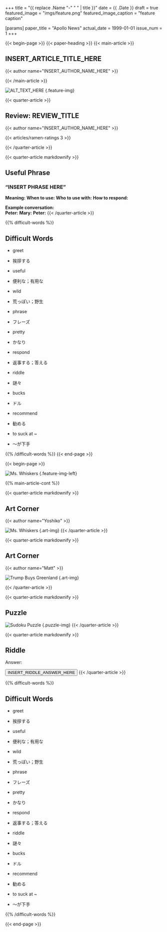 +++
title = "{{ replace .Name "-" " " | title }}"
date = {{ .Date }}
draft = true
featured_image = "imgs/feature.png"
featured_image_caption = "feature caption"

[params]
    paper_title = "Apollo News"
    actual_date = 1999-01-01
    issue_num = 1
+++

<!-- you can put percent signs on this instead of <> to process markdown -->
{{< begin-page >}}
{{< paper-heading >}}
{{< main-article >}}
<!-- The main article should not be more than 740 characters -->
<h2> INSERT_ARTICLE_TITLE_HERE </h2>
{{< author name="INSERT_AUTHOR_NAME_HERE" >}}

{{< /main-article >}}

![ALT_TEXT_HERE](imgs/feature.jpg)
{.feature-img}

{{< quarter-article >}}
<!-- a quarter article should not be more than 630 char -->
<h2>Review: REVIEW_TITLE</h2>
{{< author name="INSERT_AUTHOR_NAME_HERE" >}}

<!-- Change the Ramen rating number to be the number out of five -->
{{< articles/ramen-ratings 3 >}}

{{< /quarter-article >}}

{{< quarter-article markdownify >}}
## Useful Phrase
### “INSERT PHRASE HERE”

**Meaning:**
**When to use:** 
**Who to use with:** 
**How to respond:** 


**Example conversation:**  
**Peter:**
**Mary:** 
**Peter:** 
{{< /quarter-article >}}


{{% difficult-words %}}
<!-- max number of difficult words is 10 -->
## Difficult Words
* greet
* 挨拶する 

* useful
* 便利な；有用な  

* wild
* 荒っぽい；野生

* phrase
* フレーズ

* pretty  
* かなり

* respond  
* 返事する；答える

* riddle
* 謎々

* bucks
* ドル

* recommend
* 勧める

* to suck at ~
* ～が下手


{{% /difficult-words %}}
{{< end-page >}}

{{< begin-page >}}

![Ms. Whiskers](imgs/feature.jpg)
{.feature-img-left}

{{% main-article-cont %}}



{{< quarter-article markdownify >}}
<!-- a quarter article should not be more than 630 char -->
## Art Corner
{{< author name="Yoshiko" >}}

![Ms. Whiskers](imgs/feature.jpg)
{.art-img}
{{< /quarter-article >}}

{{< quarter-article markdownify >}}
<!-- a quarter article should not be more than 630 char -->
## Art Corner
{{< author name="Matt" >}}

![Trump Buys Greenland](imgs/feature.jpg)
{.art-img}


{{< /quarter-article >}}

{{< quarter-article markdownify >}}
<!-- a quarter article should not be more than 630 char -->
## Puzzle

![Sudoku Puzzle](imgs/feature.jpg)
{.puzzle-img}
{{< /quarter-article >}}

{{< quarter-article markdownify >}}
<!-- a quarter article should not be more than 630 char -->
## Riddle #

Answer:

<button class="spoiler">INSERT_RIDDLE_ANSWER_HERE</button>
{{< /quarter-article >}}

{{% difficult-words %}}
<!-- max number of difficult words is 10 -->
## Difficult Words
* greet
* 挨拶する 

* useful
* 便利な；有用な  

* wild
* 荒っぽい；野生

* phrase
* フレーズ

* pretty  
* かなり

* respond  
* 返事する；答える

* riddle
* 謎々

* bucks
* ドル

* recommend
* 勧める

* to suck at ~
* ～が下手


{{% /difficult-words %}}


{{< end-page >}}
